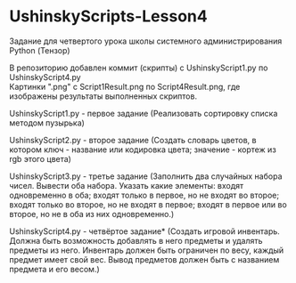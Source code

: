 # UshinskyScripts-Lesson4
Задание для четвертого урока школы системного администрирования Python (Тензор)

В репозиторию добавлен коммит (скрипты) с UshinskyScript1.py по UshinskyScript4.py   
Картинки ".png" c Script1Result.png по Script4Result.png, где изображены результаты выполненных скриптов.  

UshinskyScript1.py - первое задание (Реализовать сортировку списка методом пузырька)  

UshinskyScript2.py - второе задание (Создать словарь цветов, в котором ключ - название или кодировка цвета; значение - кортеж из rgb этого цвета)  

UshinskyScript3.py - третье задание (Заполнить два случайных набора чисел. Вывести оба набора. Указать какие элементы:
входят одновременно в оба;
входят только в первое, но не входят во второе;
входят только во второе, но не входят в первое;
входят в первое или во второе, но не в оба из них одновременно.)     

UshinskyScript4.py - четвёртое задание* (Создать игровой инвентарь. Должна быть возможность добавлять в него предметы и удалять предметы из него. 
Инвентарь должен быть ограничен по весу, каждый предмет имеет свой вес. 
Вывод предметов должен быть с названием предмета и его весом.)
